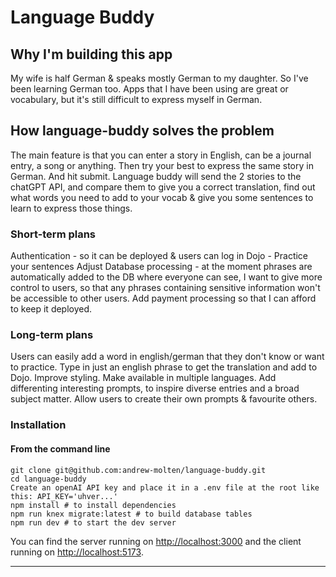 # Language Buddy

## Why I'm building this app
My wife is half German & speaks mostly German to my daughter. So I've been learning German too. Apps that I have been using are great or vocabulary, but it's still difficult to express myself in German.

## How language-buddy solves the problem
The main feature is that you can enter a story in English, can be a journal entry, a song or anything. Then try your best to express the same story in German. And hit submit. Language buddy will send the 2 stories to the chatGPT API, and compare them to give you a correct translation, find out what words you need to add to your vocab & give you some sentences to learn to express those things.

### Short-term plans
Authentication - so it can be deployed & users can log in
Dojo - Practice your sentences
Adjust Database processing - at the moment phrases are automatically added to the DB where everyone can see, I want to give more control to users, so that any phrases containing sensitive information won't be accessible to other users.
Add payment processing so that I can afford to keep it deployed.

### Long-term plans
Users can easily add a word in english/german that they don't know or want to practice.
Type in just an english phrase to get the translation and add to Dojo.
Improve styling.
Make available in multiple languages.
Add differenting interesting prompts, to inspire diverse entries and a broad subject matter.
Allow users to create their own prompts & favourite others.

### Installation

#### **From the command line**

```
git clone git@github.com:andrew-molten/language-buddy.git
cd language-buddy
Create an openAI API key and place it in a .env file at the root like this: API_KEY='uhver...'
npm install # to install dependencies
npm run knex migrate:latest # to build database tables
npm run dev # to start the dev server
```

You can find the server running on [http://localhost:3000](http://localhost:3000) and the client running on [http://localhost:5173](http://localhost:5173).

---
